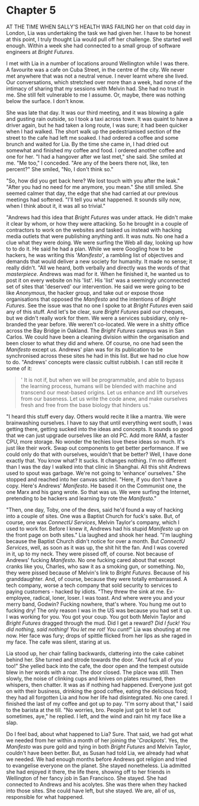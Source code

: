 
# Chapter 5

<span class="firstLetter">A</span>T THE TIME WHEN SALLY'S HEALTH WAS FAILING her on that cold day in London, Lia was undertaking the task we had given her. I have to be honest at this point, I truly thought Lia would pull off her challenge. She started well enough. Within a week she had connected to a small group of software engineers at *Bright Futures*.

I met with Lia in a number of locations around Wellington while I was there. A favourite was a cafe on Cuba Street, in the centre of the city. We never met anywhere that was not a neutral venue. I never learnt where she lived. Our conversations, which stretched over more than a week, had none of the intimacy of sharing that my sessions with Melvin had. She had no trust in me. She still felt vulnerable to me I assume. Or, maybe, there was nothing below the surface. I don't know. 

She was late that day. It was our third meeting, and it was blowing a gale and gusting rain outside, so I took a taxi across town. It was quaint to have a driver again, but he had taken a long route, I was sure; it had been quicker when I had walked. The short walk up the pedestrianised section of the street to the cafe had left me soaked. I had ordered a coffee and some brunch and waited for Lia. By the time she came in, I had dried out somewhat and finished my coffee and food. I ordered another coffee and one for her. "I had a hangover after we last met," she said. She smiled at me. "Me too," I conceded. "Are any of the beers there not, like, ten percent?" She smiled, "No, I don't think so."

"So, how did you get back here? We lost touch with you after the leak." "After you had no need for me anymore, you mean." She still smiled. She seemed calmer that day, the edge that she had carried at our previous meetings had softened. "I'll tell you what happened. It sounds silly now, when I think about it, it was all so trivial."

"Andrews had this idea that *Bright Futures* was under attack. He didn't make it clear by whom, or how they were attacking. So he brought in a couple of contractors to work on the websites and tasked us instead with hacking media outlets that were publishing anything anti. It was nuts. No one had a clue what they were doing. We were surfing the Web all day, looking up how to to do it. He said he had a plan. While we were Googling how to be hackers, he was writing this '*Manifesto*', a rambling list of objectives and demands that would deliver a new society for humanity. It made no sense; it really didn't.
    "All we heard, both verbally and directly was the words of that *masterpiece*. Andrews was mad for it. When he finished it, he wanted us to post it on every website on his 'list'. His 'list' was a seemingly unconnected set of sites that 'deserved' our intervention. He said we were going to be like *Anonymous*, the hacker group, and take out or expose those organisations that opposed the *Manifesto* and the intentions of *Bright Futures*. See the issue was that no one I spoke to at *Bright Futures* even said any of this stuff. And let's be clear, sure *Bright Futures* paid our cheques, but we didn't really work for them. We were a services subsidiary, only re-branded the year before. We weren't co-located. We were in a shitty office across the Bay Bridge in Oakland. The *Bright Futures* campus was in San Carlos. We could have been a cleaning division within the organisation and been closer to what they did and where. Of course, no one had seen the *Manifesto* except us. Andrews' plan was for its publication to be synchronised across these sites he had in this list. But we had no clue how to do.
    "Andrews' concepts were classic cultist rubbish. I can still recite it some of it: 

>' It is not if, but when we will be programmable, and able to bypass the learning process, humans will be blended with machine and transcend our meat-based origins. Let us enhance and lift ourselves from our baseness. Let us write the code anew, and make ourselves fresh and free from the base biology that hinders us.' 

"I heard this stuff every day. Others would recite it like a mantra. We were brainwashing ourselves. I have to say that until everything went south, I was getting there, getting sucked into the ideas and concepts. It sounds so good that we can just upgrade ourselves like an old PC. Add more RAM, a faster CPU, more storage. No wonder the techies love these ideas so much. It's just like their work. Swap out components to get better performance. If we could only do that with ourselves, wouldn't that be better? Well, I have done exactly that. You know what? It sucks. It changes nothing. I'm no different than I was the day I walked into that clinic in Shanghai. All this shit Andrews used to spout was garbage. We're not going to 'enhance' ourselves." She stopped and reached into her canvas satchel. "Here, if you don't have a copy. Here's Andrews' *Manifesto*. He based it on the Communist one, the one Marx and his gang wrote. So that was us. We were surfing the Internet, pretending to be hackers and learning by rote the *Manifesto*."

"Then, one day, Toby, one of the devs, said he'd found a way of hacking into a couple of sites. One was a Baptist Church for fuck's sake. But, of course, one was *ConnectU Services*, Melvin Taylor's company, which I used to work for. Before I knew it, Andrews had his stupid *Manifesto* up on the front page on both sites." Lia laughed and shook her head. "I'm laughing because the Baptist Church didn't notice for over a month. But *ConnectU Services*, well, as soon as it was up, the shit hit the fan. And I was covered in it, up to my neck. They were pissed off, of course. Not because of Andrews' fucking *Manifesto*. No one fucking cared about that except cranks like you, Charles, who saw it as a smoking gun, or something. No, they were pissed because of Melvin's link to *Bright Futures*. Because of his granddaughter. And, of course, because they were totally embarrassed. A tech company, worse a tech company that sold security to services to paying customers - hacked by idiots. 
    "They threw the sink at me. Ex-employee, radical, loner, loser. I was toast. And where were you and your merry band, Godwin? Fucking nowhere, that's where. You hung me out to fucking dry! The only reason I was in the US was because you had set it up. I was working for you. You got your coup. You got both Melvin Taylor and *Bright Futures* dragged through the mud. Did I get a reward? *Did I fuck! You did nothing, said nothing! You let me rot! You cunt!*" Lia was shouting at me now. Her face was fury; drops of spittle flicked from her lips as she raged in my face. The cafe was silent, staring at us.

Lia stood up, her chair falling backwards, clattering into the cake cabinet behind her. She turned and strode towards the door. "And fuck all of you too!" She yelled back into the cafe, the door open and the tempest outside blew in her words with a roar. The door closed. The place was still. Then slowly, the noise of clinking cups and knives on plates resumed, then whispers, then chatter. It was as if nothing had happened. Everyone just got on with their business, drinking the good coffee, eating the delicious food; they had all forgotten Lia and how her life had disintegrated. No one cared. I finished the last of my coffee and got up to pay. "I'm sorry about that," I said to the barista at the till. "No worries, bro. People just got to let it out sometimes, aye," he replied. I left, and the wind and rain hit my face like a slap.

Do I feel bad, about what happened to Lia? Sure. That said, we had got what we needed from her within a month of her joining the '*Crackpots*'. Yes, the *Manifesto* was pure gold and tying in both *Bright Futures* and Melvin Taylor, couldn't have been better. But, as Susan had told Lia, we already had what we needed. We had enough months before Andrews got religion and tried to evangelise everyone on the planet. She stayed nonetheless. Lia admitted she had enjoyed it there, the life there, showing off to her friends in Wellington of her fancy job in San Francisco. She stayed. She had connected to Andrews and his acolytes. She was there when they hacked into those sites. She could have left, but she stayed. We are, all of us, responsible for what happened.